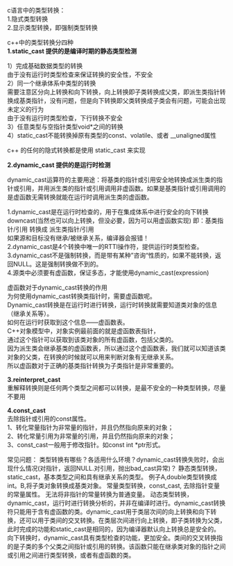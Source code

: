 c语言中的类型转换：  
1.隐式类型转换  
2.显示类型转换，即强制类型转换      

c++中的类型转换分四种  
**1.static_cast   提供的是编译时期的静态类型检测**  

1）完成基础数据类型的转换  
由于没有运行时类型检查来保证转换的安全性，不安全  
2）同一个继承体系中类型的转换  
需要注意区分向上转换和向下转换，向上转换即子类转换成父类，即派生类指针转换成基类指针，没有问题，但是向下转换即父类转换成子类会有问题，可能会出现未定义的行为  
由于没有运行时类型检查，下行转换不安全  
3）任意类型与空指针类型void*之间的转换  
4）static_cast不能转换掉原有类型的const、volatile、或者 __unaligned属性  

c++ 的任何的隐式转换都是使用 static_cast 来实现  

**2.dynamic_cast 提供的是运行时检测**  

dynamic_cast运算符的主要用途：将基类的指针或引用安全地转换成派生类的指针或引用，并用派生类的指针或引用调用非虚函数。如果是基类指针或引用调用的是虚函数无需转换就能在运行时调用派生类的虚函数。  

1.dynamic_cast是在运行时检查的，用于在集成体系中进行安全的向下转换downcast(当然也可以向上转换，但没必要，因为可以用虚函数实现)
即：基类指针/引用 转换成 派生类指针/引用  
如果源和目标没有继承/被继承关系，编译器会报错！  
2.dynamic_cast是4个转换中唯一的RTTI操作符，提供运行时类型检查。  
3.dynamic_cast不是强制转换，而是带有某种”咨询“性质的，如果不能转换，返回NULL。这是强制转换做不到的。  
4.源类中必须要有虚函数，保证多态，才能使用dynamic_cast<source>(expression)  

虚函数对于dynamic_cast转换的作用  
为何使用dynamic_cast转换类指针时，需要虚函数呢。  
Dynamic_cast转换是在运行时进行转换，运行时转换就需要知道类对象的信息（继承关系等）。  
如何在运行时获取到这个信息——虚函数表。  
C++对象模型中，对象实例最前面的就是虚函数表指针，  
通过这个指针可以获取到该类对象的所有虚函数，包括父类的。  
因为派生类会继承基类的虚函数表，所以通过这个虚函数表，我们就可以知道该类对象的父类，在转换的时候就可以用来判断对象有无继承关系。  
所以虚函数对于正确的基类指针转换为子类指针是非常重要的。  

**3.reinterpret_cast**   
重解释转换则是任何两个类型之间都可以转换，是最不安全的一种类型转换，尽量不要用      

**4.const_cast**   
去除指针或引用的const属性。  
1、转化常量指针为非常量的指针，并且仍然指向原来的对象；    
2、转化常量引用为非常量的引用，并且仍然指向原来的对象；   
3、const_cast一般用于修改指针。如const int *ptr形式。  

常见问题：
类型转换有哪些？各适用什么环境？dynamic_cast转换失败时，会出现什么情况(对指针，返回NULL.对引用，抛出bad_cast异常)？
 静态类型转换，static_cast，基本类型之间和具有继承关系的类型。
例子A,double类型转换成int。B,将子类对象转换成基类对象。
常量类型转换，const_cast, 去除指针变量的常量属性。
无法将非指针的常量转换为普通变量。
动态类型转换，dynamic_cast，运行时进行转换分析的，并非在编译时进行。dynamic_cast转换符只能用于含有虚函数的类。dynamic_cast用于类层次间的向上转换和向下转换，还可以用于类间的交叉转换。在类层次间进行向上转换，即子类转换为父类，此时完成的功能和static_cast是相同的，因为编译器默认向上转换总是安全的。向下转换时，dynamic_cast具有类型检查的功能，更加安全。类间的交叉转换指的是子类的多个父类之间指针或引用的转换。该函数只能在继承类对象的指针之间或引用之间进行类型转换，或者有虚函数的类。

